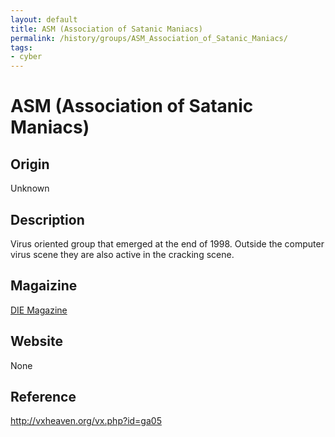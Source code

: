 ```yaml
---
layout: default
title: ASM (Association of Satanic Maniacs)
permalink: /history/groups/ASM_Association_of_Satanic_Maniacs/
tags:
- cyber
---
```


ASM (Association of Satanic Maniacs)
====================================

Origin
------
Unknown

Description
-----------
Virus oriented group that emerged at the end of 1998. Outside the computer virus scene they are also active in the cracking scene.

Magaizine
---------
[DIE Magazine](http://vxheaven.org/vx.php?id=zd03)

Website
-------
None

Reference
---------
http://vxheaven.org/vx.php?id=ga05
